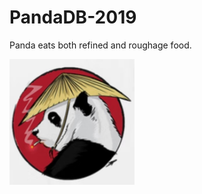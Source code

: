 # PandaDB-2019

Panda eats both refined and roughage food.

<img src="https://github.com/bluejoe2008/PandaDB-2019/blob/master/docs/logo.png?raw=true" width=200>
